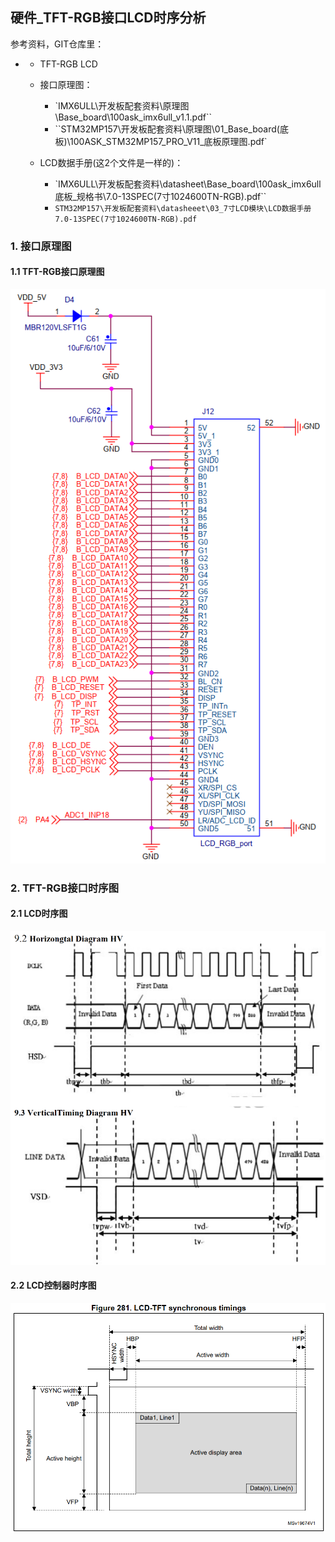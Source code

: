 ## 硬件\_TFT-RGB接口LCD时序分析

参考资料，GIT仓库里：

* * TFT-RGB LCD

  * 接口原理图：
    * `IMX6ULL\开发板配套资料\原理图\Base_board\100ask_imx6ull_v1.1.pdf``
    * ``STM32MP157\开发板配套资料\原理图\01_Base_board(底板)\100ASK_STM32MP157_PRO_V11_底板原理图.pdf`

  * LCD数据手册(这2个文件是一样的)：
    * `IMX6ULL\开发板配套资料\datasheet\Base_board\100ask_imx6ull底板_规格书\7.0-13SPEC(7寸1024600TN-RGB).pdf``
    * `STM32MP157\开发板配套资料\datasheeet\03_7寸LCD模块\LCD数据手册7.0-13SPEC(7寸1024600TN-RGB).pdf`


### 1. 接口原理图

#### 1.1 TFT-RGB接口原理图

![image-20210108144641203](pic/02_LCD驱动/010_tft_rgb_sch.png)



### 2. TFT-RGB接口时序图

#### 2.1 LCD时序图

![image-20210109154452505](pic/02_LCD驱动/011_tft-rgb_timing.png)

#### 2.2 LCD控制器时序图

![image-20210109154234559](pic/02_LCD驱动/012_lcd_controller_timing.png)

